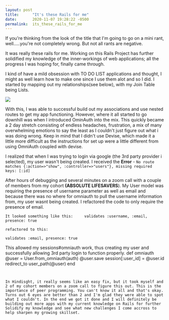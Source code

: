 ```yaml
---
layout: post
title:      "It's these Rails for me"
date:       2020-11-07 19:28:22 -0500
permalink:  its_these_rails_for_me
---
```



If you're thinking from the look of the title that I'm going to go on a mini rant, well.....you're not completely wrong. But not all rants are negative.

It was really these rails for me. Working on this Rails Project has further solidified my knowledge of the inner-workings of web applications; all the progress I was hoping for, finally came through. 

I kind of have a mild obsession with TO DO LIST applications and thought, I might as well learn how to make one since I use them alot and so I did. I started by mapping out my relationships(see below), with my Join Table being Lists.

![](https://firebasestorage.googleapis.com/v0/b/damioniru-web.appspot.com/o/Screenshot%202020-11-07%20at%2018.47.03.png?alt=media&token=2b67521c-f5e5-41b1-b7c6-e7ff3abeca20)

With this, I was able to successful build out my associations and use nested routes to get my app functioning. However, where it all started to go downhill was when I introduced OminAuth into the mix. This quickly became a 2 day stretch consisting of endless headaches, frustration, a mix of many overwhelming emotions to say the least as I couldn't just figure out what i was doing wrong. Keep in mind that I didn't use Devise, which made it a little more difficult as the instructions for set up were a little different from using OmniAuth coupled with devise.

I realized that when I was trying to login via google (the 3rd party provider i selected), my user wasn't being created. I received the **Error** - ```No route matches {:action=>"show", :controller=>"users"}, missing required keys: [:id]```

After hours of debugging and several minutes on a zoom call with a couple of members from my cohort **(ABSOLUTE LIFESAVERS**). My User model was requiring the presence of username parameter as well as email and because there was no where for omniauth to pull the username information from, my user wasnt being created. I refactored the code to only require the presence of email. 

```
It looked something like this:     validates :username, :email, presence: true

refactored to this:

validates :email, presence: true         
```
 

This allowed my sessions#omniauth work, thus creating my user and successfully allowing 3rd party login to function properly.
def omniauth
          @user = User.from_omniauth(auth)
          @user.save
          session[:user_id] = @user.id
         redirect_to user_path(@user)
    end
```


In Hindisght, it really seems like an easy fix, but it took myself and 2 of my cohort members on a zoom call to figure this out. This is the importance of peer programming. You can't know it all and that's okay. Turns out 6 eyes are better than 2 and I'm glad they were able to spot what I couldn't. In the end we got it done and I will definitely be building out more apps with my current knowledge on Rails for further Solidify my knowledge and see what new challenges I come accross to help sharpen my growing skillset.






